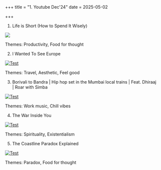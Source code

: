 +++
title = "1. Youtube Dec'24"
date = 2025-05-02

+++

1. Life is Short (How to Spend It Wisely)

[![](https://img.youtube.com/vi/Xtxscxi83XA/0.jpg)](https://www.youtube.com/watch?v=Xtxscxi83XA)

   Themes: Productivity, Food for thought 

2. I Wanted To See Europe

[![Test](https://img.youtube.com/vi/uo0LgCXljYg/0.jpg)](https://www.youtube.com/watch?v=uo0LgCXljYg)

Themes: Travel, Aesthetic, Feel good

3. Borivali to Bandra | Hip hop set in the Mumbai local trains | Feat. Dhiraaj | Roar with Simba

[![Test](https://img.youtube.com/vi/vfLqpG_ZjO8/0.jpg)](https://www.youtube.com/watch?v=vfLqpG_ZjO8)

Themes: Work music, Chill vibes

4. The War Inside You 

[![Test](https://img.youtube.com/vi/8LvR63eGYnA/0.jpg)](https://www.youtube.com/watch?v=8LvR63eGYnA)

Themes: Spirituality, Existentialism

5. The Coastline Paradox Explained

[![Test](https://img.youtube.com/vi/kFjq8PX6F7I/0.jpg)](https://www.youtube.com/watch?v=kFjq8PX6F7I)

Themes: Paradox, Food for thought